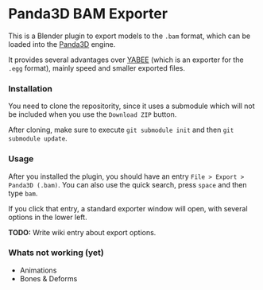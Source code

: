 # Panda3D BAM Exporter

This is a Blender plugin to export models to the `.bam` format, which can be loaded
into the <a href="https://github.com/panda3d/panda3d" target="_blank">Panda3D</a> engine.

It provides several advantages over <a target="_blank" href="https://github.com/09th/YABEE">YABEE</a> (which
is an exporter for the `.egg` format), mainly speed and smaller exported files.


### Installation

You need to clone the repositority, since it uses a submodule which will not be 
included when you use the `Download ZIP` button.

After cloning, make sure to execute `git submodule init` and then `git submodule update`.



### Usage

After you installed the plugin, you should have an entry `File > Export > Panda3D (.bam)`.
You can also use the quick search, press `space` and then type `bam`.

If you click that entry, a standard exporter window will open, with several options
in the lower left. 

**TODO:** Write wiki entry about export options.


### Whats not working (yet)

- Animations
- Bones & Deforms

